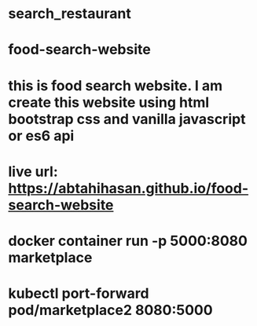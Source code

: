 # search_restaurant
# food-search-website
# this is food search website. I am create this website using html bootstrap css and vanilla javascript or es6 api
# live url: https://abtahihasan.github.io/food-search-website

 # docker container run -p 5000:8080 marketplace 
 # kubectl port-forward pod/marketplace2 8080:5000
